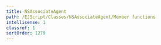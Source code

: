```yaml
---
title: NSAssociateAgent
path: /EJScript/Classes/NSAssociateAgent/Member functions
intellisense: 1
classref: 1
sortOrder: 1279
---
```





